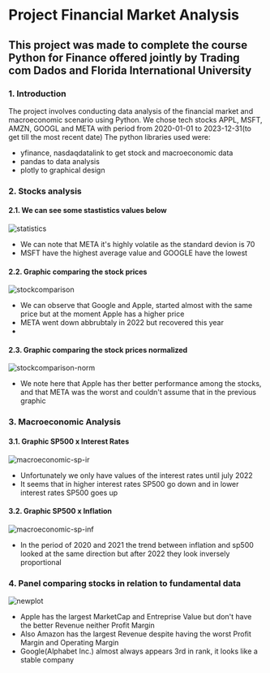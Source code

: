 # Project Financial Market Analysis
## This project was made to complete the course Python for Finance offered jointly by Trading com Dados and Florida International University

### 1. Introduction
The project involves conducting data analysis of the financial market and macroeconomic scenario using Python.
We chose tech stocks APPL, MSFT, AMZN, GOOGL and META with period from 2020-01-01 to 2023-12-31(to get till the most recent date)
The python libraries used were: 
- yfinance, nasdaqdatalink to get stock and macroeconomic data
- pandas to data analysis
- plotly to graphical design

### 2. Stocks analysis
#### 2.1. We can see some stastistics values below
![statistics](https://github.com/Jtani/project-financialmarket-analysis/assets/16908394/919dcd27-0c15-4753-8d62-5e37f5c7ae7d)
- We can note that META it's highly volatile as the standard devion is 70
- MSFT have the highest average value and GOOGLE have the lowest

#### 2.2. Graphic comparing the stock prices
![stockcomparison](https://github.com/Jtani/project-financialmarket-analysis/assets/16908394/14b08213-a5d0-4629-8c72-724de6ec26ca)
- We can observe that Google and Apple, started almost with the same price but at the moment Apple has a higher price
- META went down abbrubtaly in 2022 but recovered this year
- 
#### 2.3. Graphic comparing the stock prices normalized
![stockcomparison-norm](https://github.com/Jtani/project-financialmarket-analysis/assets/16908394/097946c3-bf2c-4dd2-a31b-9081c9fb4fb5)
- We note here that Apple has ther better performance among the stocks, and that META was the worst and couldn't assume that in the previous graphic

### 3. Macroeconomic Analysis
#### 3.1. Graphic SP500 x Interest Rates
![macroeconomic-sp-ir](https://github.com/Jtani/project-financialmarket-analysis/assets/16908394/8ac53da3-8774-4e14-90ac-6697440b3030)
- Unfortunately we only have values of the interest rates until july 2022
- It seems that in higher interest rates SP500 go down and in lower interest rates SP500 goes up

#### 3.2. Graphic SP500 x Inflation
![macroeconomic-sp-inf](https://github.com/Jtani/project-financialmarket-analysis/assets/16908394/68362d90-37c8-4fca-a6f1-048ff4f22277)
- In the period of 2020 and 2021 the trend between inflation and sp500 looked at the same direction but after 2022 they look inversely proportional

### 4. Panel comparing stocks in relation to fundamental data
![newplot](https://github.com/Jtani/project-financialmarket-analysis/assets/16908394/53650415-3675-4b47-b54a-830d8336ec45)
- Apple has the largest MarketCap and Entreprise Value but don't have the better Revenue neither Profit Margin
- Also Amazon has the largest Revenue despite having the worst Profit Margin and Operating Margin
- Google(Alphabet Inc.) almost always appears 3rd in rank, it looks like a stable company
